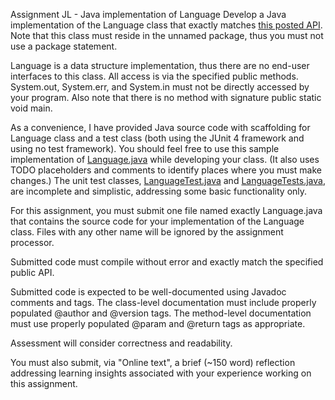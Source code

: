 Assignment JL - Java implementation of Language
Develop a Java implementation of the Language class that exactly matches [this posted API](http://jodypaul.com/cs/theory/LanguageJava/Language.html). Note that this class must reside in the unnamed package, thus you must not use a package statement.

Language is a data structure implementation, thus there are no end-user interfaces to this class. All access is via the specified public methods.  System.out, System.err, and System.in must not be directly accessed by your program. Also note that there is no method with signature public static void main.

As a convenience, I have provided Java source code with scaffolding for Language class and a test class (both using the JUnit 4 framework and using no test framework). You should feel free to use this sample implementation of [Language.java](http://www.jodypaul.com/cs/theory/LanguageJava/Language.java)  while developing your class.  (It also uses TODO placeholders and comments to identify places where you must make changes.)  The unit test classes, [LanguageTest.java](http://www.jodypaul.com/cs/theory/LanguageJava/LanguageTest.java) and [LanguageTests.java](http://www.jodypaul.com/cs/theory/LanguageJava/LanguageTests.java), are incomplete and simplistic, addressing some basic functionality only.

For this assignment, you must submit one file named exactly Language.java that contains the source code for your implementation of the Language class. Files with any other name will be ignored by the assignment processor.

Submitted code must compile without error and exactly match the specified public API.

Submitted code is expected to be well-documented using Javadoc comments and tags. The class-level documentation must include properly populated @author and @version tags. The method-level documentation must use properly populated @param and @return tags as appropriate.

Assessment will consider correctness and readability.

You must also submit, via "Online text", a brief (~150 word) reflection addressing learning insights associated with your experience working on this assignment.